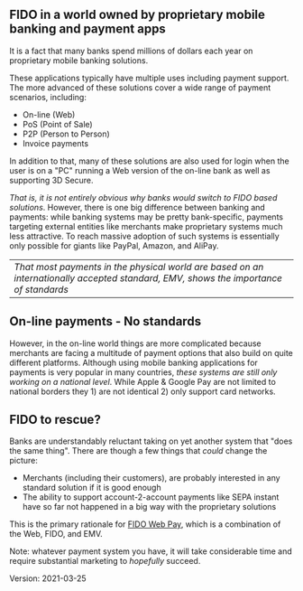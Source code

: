 ## FIDO in a world owned by proprietary mobile banking and payment apps
It is a fact that many banks spend millions of dollars each year on proprietary
mobile banking solutions.

These applications typically have multiple uses including payment support.
The more advanced of these solutions cover a wide range of payment scenarios,
including:
- On-line (Web)
- PoS (Point of Sale)
- P2P (Person to Person)
- Invoice payments

In addition to that, many of these solutions are also used for login
when the user is on a "PC" running a Web version of the on-line bank
as well as supporting 3D Secure.

_That is, it is not entirely obvious why banks would switch to FIDO
based solutions_. However, there is one big difference between
banking and payments: while banking systems may be pretty bank-specific,
payments targeting external entities like merchants make
proprietary systems much less attractive.  To reach massive adoption
of such systems is essentially only possible for giants like PayPal, Amazon, and AliPay.

<table><tr><td><i>That most payments in the physical world
are based on an internationally accepted standard, EMV, shows the
  importance of standards</i></td></tr></table>

## On-line payments - No standards
However, in the on-line world things are more complicated because
merchants are facing a multitude of payment options that also build
on quite different platforms.  Although using mobile banking applications
for payments is very popular in many countries, _these systems are still only working on
a national level_.  While Apple & Google Pay are not limited to national
borders they 1) are not identical 2) only support card networks.
## FIDO to rescue?
Banks are understandably reluctant taking on yet another system that "does the same thing".
There are though a few things that _could_ change the picture:
- Merchants (including their customers), are probably interested in any
standard solution if it is good enough
- The ability to support account-2-account payments like SEPA instant have so far
not happened in a big way with the proprietary solutions

This is the primary rationale for [FIDO Web Pay](https://fido-web-pay.github.io/),
which is a combination of the Web, FIDO, and EMV.

Note: whatever payment system you have, it will take considerable time and require 
substantial marketing to _hopefully_ succeed.

Version: 2021-03-25
